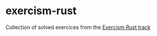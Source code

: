 # exercism-rust

Collection of solved exercices from the [Exercism Rust track](https://exercism.org/tracks/rust/exercises)
